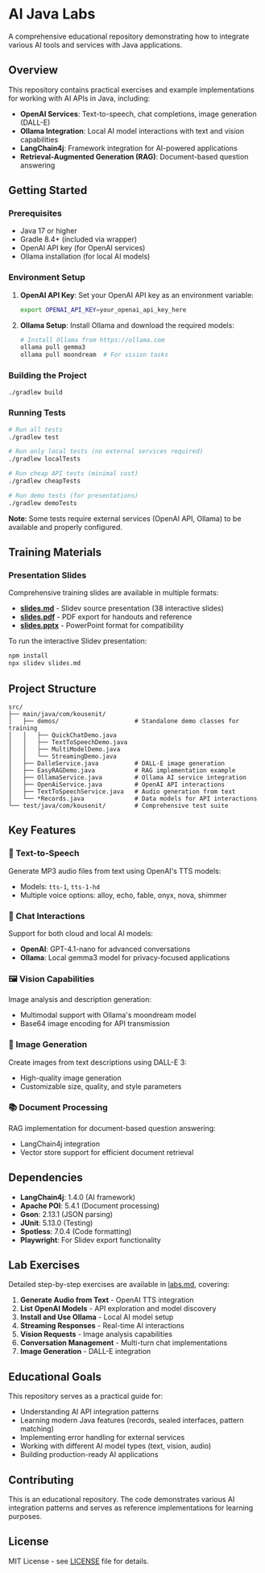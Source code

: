 # AI Java Labs

A comprehensive educational repository demonstrating how to integrate various AI tools and services with Java applications.

## Overview

This repository contains practical exercises and example implementations for working with AI APIs in Java, including:

- **OpenAI Services**: Text-to-speech, chat completions, image generation (DALL-E)
- **Ollama Integration**: Local AI model interactions with text and vision capabilities
- **LangChain4j**: Framework integration for AI-powered applications
- **Retrieval-Augmented Generation (RAG)**: Document-based question answering

## Getting Started

### Prerequisites

- Java 17 or higher
- Gradle 8.4+ (included via wrapper)
- OpenAI API key (for OpenAI services)
- Ollama installation (for local AI models)

### Environment Setup

1. **OpenAI API Key**: Set your OpenAI API key as an environment variable:
   ```bash
   export OPENAI_API_KEY=your_openai_api_key_here
   ```

2. **Ollama Setup**: Install Ollama and download the required models:
   ```bash
   # Install Ollama from https://ollama.com
   ollama pull gemma3
   ollama pull moondream  # For vision tasks
   ```

### Building the Project

```bash
./gradlew build
```

### Running Tests

```bash
# Run all tests
./gradlew test

# Run only local tests (no external services required)
./gradlew localTests

# Run cheap API tests (minimal cost)
./gradlew cheapTests

# Run demo tests (for presentations)
./gradlew demoTests
```

**Note**: Some tests require external services (OpenAI API, Ollama) to be available and properly configured.

## Training Materials

### Presentation Slides

Comprehensive training slides are available in multiple formats:

- **[slides.md](slides.md)** - Slidev source presentation (38 interactive slides)
- **[slides.pdf](slides.pdf)** - PDF export for handouts and reference
- **[slides.pptx](slides.pptx)** - PowerPoint format for compatibility

To run the interactive Slidev presentation:
```bash
npm install
npx slidev slides.md
```

## Project Structure

```
src/
├── main/java/com/kousenit/
│   ├── demos/                     # Standalone demo classes for training
│   │   ├── QuickChatDemo.java
│   │   ├── TextToSpeechDemo.java
│   │   ├── MultiModelDemo.java
│   │   └── StreamingDemo.java
│   ├── DalleService.java          # DALL-E image generation
│   ├── EasyRAGDemo.java           # RAG implementation example
│   ├── OllamaService.java         # Ollama AI service integration
│   ├── OpenAiService.java         # OpenAI API interactions
│   ├── TextToSpeechService.java   # Audio generation from text
│   └── *Records.java              # Data models for API interactions
└── test/java/com/kousenit/        # Comprehensive test suite
```

## Key Features

### 🎵 Text-to-Speech
Generate MP3 audio files from text using OpenAI's TTS models:
- Models: `tts-1`, `tts-1-hd`
- Multiple voice options: alloy, echo, fable, onyx, nova, shimmer

### 🤖 Chat Interactions
Support for both cloud and local AI models:
- **OpenAI**: GPT-4.1-nano for advanced conversations
- **Ollama**: Local gemma3 model for privacy-focused applications

### 🖼️ Vision Capabilities
Image analysis and description generation:
- Multimodal support with Ollama's moondream model
- Base64 image encoding for API transmission

### 🎨 Image Generation
Create images from text descriptions using DALL-E 3:
- High-quality image generation
- Customizable size, quality, and style parameters

### 📚 Document Processing
RAG implementation for document-based question answering:
- LangChain4j integration
- Vector store support for efficient document retrieval

## Dependencies

- **LangChain4j**: 1.4.0 (AI framework)
- **Apache POI**: 5.4.1 (Document processing)
- **Gson**: 2.13.1 (JSON parsing)
- **JUnit**: 5.13.0 (Testing)
- **Spotless**: 7.0.4 (Code formatting)
- **Playwright**: For Slidev export functionality

## Lab Exercises

Detailed step-by-step exercises are available in [labs.md](labs.md), covering:

1. **Generate Audio from Text** - OpenAI TTS integration
2. **List OpenAI Models** - API exploration and model discovery
3. **Install and Use Ollama** - Local AI model setup
4. **Streaming Responses** - Real-time AI interactions
5. **Vision Requests** - Image analysis capabilities
6. **Conversation Management** - Multi-turn chat implementations
7. **Image Generation** - DALL-E integration

## Educational Goals

This repository serves as a practical guide for:
- Understanding AI API integration patterns
- Learning modern Java features (records, sealed interfaces, pattern matching)
- Implementing error handling for external services
- Working with different AI model types (text, vision, audio)
- Building production-ready AI applications

## Contributing

This is an educational repository. The code demonstrates various AI integration patterns and serves as reference implementations for learning purposes.

## License

MIT License - see [LICENSE](LICENSE) file for details.
